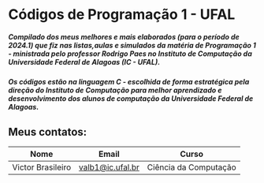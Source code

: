 # Códigos de Programação 1 - UFAL
##### Compilado dos meus melhores e mais elaborados (para o período de 2024.1) que fiz nas listas,aulas e simulados da matéria de Programação 1 - ministrada pelo professor Rodrigo Paes no Instituto de Computação da Universidade Federal de Alagoas (IC - UFAL).

##### Os códigos estão na linguagem C - escolhida de forma estratégica pela direção do Instituto de Computação para melhor aprendizado e desenvolvimento dos alunos de computação da Universidade Federal de Alagoas.

## Meus contatos:
| Nome | Email | Curso |
|----------|----------|----------|
| Victor Brasileiro  | valb1@ic.ufal.br   | Ciência da Computação   |
